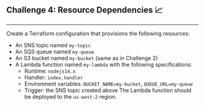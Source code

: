 ## Challenge 4: Resource Dependencies 📈
-------------------------------------

Create a Terraform configuration that provisions the following resources:

* An SNS topic named `my-topic`
* An SQS queue named `my-queue`
* An S3 bucket named `my-bucket` (same as in Challenge 2)
* A Lambda function named `my-lambda` with the following specifications:
	+ Runtime: `nodejs14.x`
	+ Handler: `index.handler`
	+ Environment variables: `BUCKET_NAME=my-bucket`, `QUEUE_URL=my-queue`
	+ Trigger: the SNS topic created above
The Lambda function should be deployed to the `us-west-2` region.